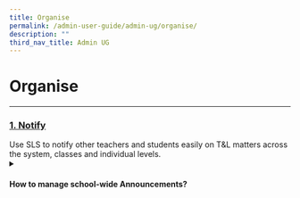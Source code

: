 ```yaml
---
title: Organise
permalink: /admin-user-guide/admin-ug/organise/
description: ""
third_nav_title: Admin UG
---
```

<h1>Organise</h1>
<hr>
<h3><a id="notify" target="_blank" href="../admin-user-guide/notify/index/">1. Notify</a></h3>
Use SLS to notify other teachers and students easily on T&amp;L matters across the system, classes and individual levels.

<details>
 <summary><h4>How to manage school-wide Announcements?</h4></summary>

<ul>
  <li><a target="_blank" href="../admin-user-guide/notify/manage-school-announcements/">Manage School Announcements (Enhanced)</a></li>
</ul>
</details>